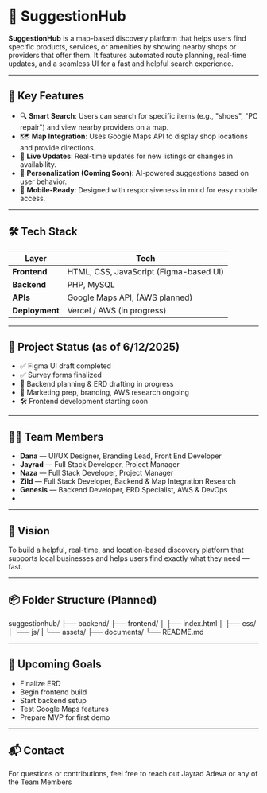 # 🚀 SuggestionHub

**SuggestionHub** is a map-based discovery platform that helps users find specific products, services, or amenities by showing nearby shops or providers that offer them. It features automated route planning, real-time updates, and a seamless UI for a fast and helpful search experience.

---

## 📌 Key Features

- 🔍 **Smart Search**: Users can search for specific items (e.g., "shoes", "PC repair") and view nearby providers on a map.
- 🗺️ **Map Integration**: Uses Google Maps API to display shop locations and provide directions.
- 📡 **Live Updates**: Real-time updates for new listings or changes in availability.
- 🧠 **Personalization (Coming Soon)**: AI-powered suggestions based on user behavior.
- 📱 **Mobile-Ready**: Designed with responsiveness in mind for easy mobile access.

---

## 🛠️ Tech Stack

| Layer       | Tech                  |
|-------------|------------------------|
| **Frontend** | HTML, CSS, JavaScript (Figma-based UI) |
| **Backend**  | PHP, MySQL             |
| **APIs**     | Google Maps API, (AWS planned) |
| **Deployment** | Vercel / AWS (in progress) |

---

## 📅 Project Status (as of 6/12/2025)

- ✅ Figma UI draft completed
- ✅ Survey forms finalized
- 🔄 Backend planning & ERD drafting in progress
- 🔄 Marketing prep, branding, AWS research ongoing
- 🛠️ Frontend development starting soon

---

## 👨‍💻 Team Members

- **Dana** — UI/UX Designer, Branding Lead, Front End Developer  
- **Jayrad** — Full Stack Developer, Project Manager  
- **Naza** — Full Stack Developer, Project Manager  
- **Zild** — Full Stack Developer, Backend & Map Integration Research  
- **Genesis** — Backend Developer, ERD Specialist, AWS & DevOps
- 
---

## 🧭 Vision

To build a helpful, real-time, and location-based discovery platform that supports local businesses and helps users find exactly what they need — fast.

---

## 📦 Folder Structure (Planned)

suggestionhub/
├── backend/
├── frontend/
│ ├── index.html
│ ├── css/
│ └── js/
| └── assets/
├── documents/
└── README.md

---

## 📍 Upcoming Goals

- Finalize ERD
- Begin frontend build
- Start backend setup
- Test Google Maps features
- Prepare MVP for first demo

---

## 📬 Contact

For questions or contributions, feel free to reach out Jayrad Adeva or any of the Team Members
